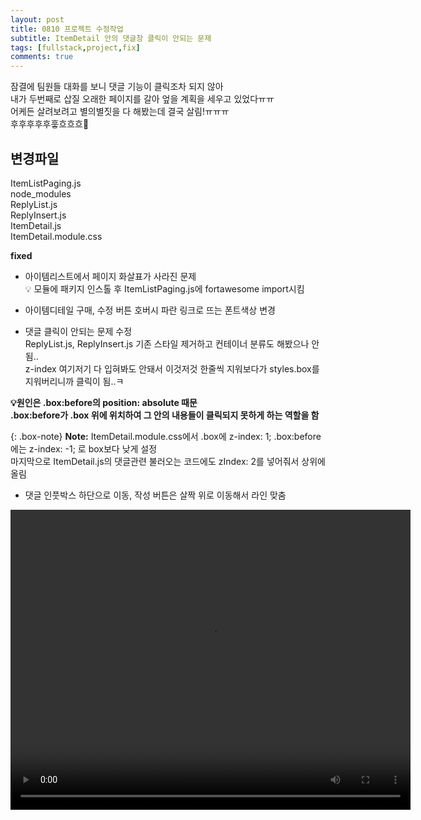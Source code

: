 ```yaml
---
layout: post
title: 0810 프로젝트 수정작업
subtitle: ItemDetail 안의 댓글창 클릭이 안되는 문제
tags: [fullstack,project,fix]
comments: true
---
```


잠결에 팀원들 대화를 보니 댓글 기능이 클릭조차 되지 않아  
내가 두번째로 삽질 오래한 페이지를 갈아 엎을 계획을 세우고 있었다ㅠㅠ  
어케든 살려보려고 별의별짓을 다 해봤는데 결국 살림!ㅠㅠㅠ  
후후후후후훟흐흐흐🤤

## 변경파일

ItemListPaging.js  
node_modules   
ReplyList.js  
ReplyInsert.js  
ItemDetail.js  
ItemDetail.module.css  


**fixed**  
 - 아이템리스트에서 페이지 화살표가 사라진 문제  
   💡 모듈에 패키지 인스톨 후 ItemListPaging.js에 fortawesome import시킴

- 아이템디테일 구매, 수정 버튼 호버시 파란 링크로 뜨는 폰트색상 변경
  
- 댓글 클릭이 안되는 문제 수정  
ReplyList.js, ReplyInsert.js 기존 스타일 제거하고 컨테이너 분류도 해봤으나 안됨..  
z-index 여기저기 다 입혀봐도 안돼서 이것저것 한줄씩 지워보다가 
styles.box를 지워버리니까 클릭이 됨..ㅋ

**💡원인은  .box:before의 position: absolute 때문  
.box:before가 .box 위에 위치하여 그 안의 내용들이 클릭되지 못하게 하는 역할을 함**

{: .box-note}
**Note:** ItemDetail.module.css에서
.box에 z-index: 1;
.box:before에는 z-index: -1; 로 box보다 낮게 설정  
마지막으로 ItemDetail.js의 댓글관련 불러오는 코드에도 zIndex: 2를 넣어줘서 상위에 올림

- 댓글 인풋박스 하단으로 이동, 작성 버튼은 살짝 위로 이동해서 라인 맞춤   
  
<div style="text-align: center;">
<video width="640" height="480" controls>
  <source src="/assets/img/replyInsert.mp4" type="video/mp4">
</video>



